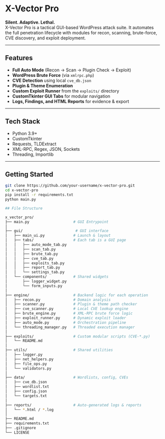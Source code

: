 # X-Vector Pro

**Silent. Adaptive. Lethal.**  
X-Vector Pro is a tactical GUI-based WordPress attack suite. It automates the full penetration lifecycle with modules for recon, scanning, brute-force, CVE discovery, and exploit deployment.

---

## Features

- **Full Auto Mode** (Recon → Scan → Plugin Check → Exploit)
- **WordPress Brute Force** (via `xmlrpc.php`)
- **CVE Detection** using local `cve_db.json`
- **Plugin & Theme Enumeration**
- **Custom Exploit Runner** from the `exploits/` directory
- **CustomTkinter GUI Tabs** for modular navigation
- **Logs, Findings, and HTML Reports** for evidence & export

---

## Tech Stack

- Python 3.9+
- CustomTkinter
- Requests, TLDExtract
- XML-RPC, Regex, JSON, Sockets
- Threading, Importlib

---

## Getting Started

```bash
git clone https://github.com/your-username/x-vector-pro.git
cd x-vector-pro
pip install -r requirements.txt
python main.py

## File Structure

x_vector_pro/
├── main.py                    # GUI Entrypoint
│
├── gui/                        # GUI interface
│   ├── main_ui.py             # Launch & layout
│   ├── tabs/                  # Each tab is a GUI page
│   │   ├── auto_mode_tab.py
│   │   ├── scan_tab.py
│   │   ├── brute_tab.py
│   │   ├── cve_tab.py
│   │   ├── exploits_tab.py
│   │   ├── report_tab.py
│   │   └── settings_tab.py
│   └── components/            # Shared widgets
│       ├── logger_widget.py
│       └── form_inputs.py
│
├── engine/                    # Backend logic for each operation
│   ├── recon.py               # Domain analysis
│   ├── scanner.py             # Plugin & theme path checker
│   ├── cve_scanner.py         # Local CVE lookup engine
│   ├── brute_engine.py        # XML-RPC brute force logic
│   ├── exploit_runner.py      # Dynamic exploit loader
│   ├── auto_mode.py           # Orchestration pipeline
│   └── threading_manager.py   # Threaded execution manager
│
├── exploits/                  # Custom modular scripts (CVE-*.py)
│   └── README.md
│
├── utils/                     # Shared utilities
│   ├── logger.py
│   ├── net_helpers.py
│   ├── file_ops.py
│   └── validators.py
│
├── data/                      # Wordlists, config, CVEs
│   ├── cve_db.json
│   ├── wordlist.txt
│   ├── config.json
│   └── targets.txt
│
├── reports/                   # Auto-generated logs & reports
│   └── *.html / *.log
│
├── README.md
├── requirements.txt
├── .gitignore
└── LICENSE


